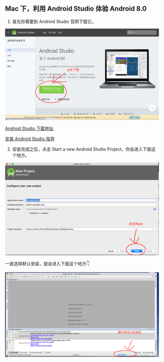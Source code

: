 ##  Mac 下，利用 Android Studio 体验 Android 8.0

1. 首先你需要到 Android Studio 官网下载它。

![GitHub](img/android-sudio-2017-10-20-10.31.08.png "android studio download")


[Android Studio 下载地址](https://developer.android.com/studio/index.html?hl=zh-cn)

[安装 Android Studio 指导](https://developer.android.com/studio/install.html?hl=zh-cn)


2. 安装完成之后，点击 Start a new Android Studio Project，你会进入下面这个地方。

![create project](img/create-new-project.png "Create New Project")

一直选择默认安装，就会进入下面这个地方👇

![MyApplication](img/MyApplocation.png "This is MyApplication Project")